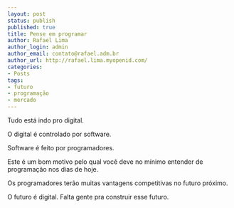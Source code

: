 ```yaml
---
layout: post
status: publish
published: true
title: Pense em programar
author: Rafael Lima
author_login: admin
author_email: contato@rafael.adm.br
author_url: http://rafael.lima.myopenid.com/
categories:
- Posts
tags:
- futuro
- programação
- mercado
---
```


Tudo está indo pro digital.

O digital é controlado por software.

Software é feito por programadores.

Este é um bom motivo pelo qual você deve no mínimo entender de programação nos dias de hoje.

Os programadores terão muitas vantagens competitivas no futuro próximo.

O futuro é digital. Falta gente pra construir esse futuro.


